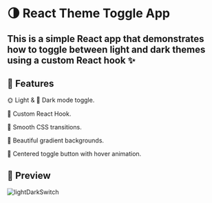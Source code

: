 # 🌗 React Theme Toggle App

## This is a simple React app that demonstrates how to toggle between **light** and **dark** themes using a custom React hook ✨


## 🚀 Features
🌞 Light & 🌙 Dark mode toggle.

🎣 Custom React Hook.

💅 Smooth CSS transitions.

🎨 Beautiful gradient backgrounds.

🧲 Centered toggle button with hover animation.

## 📸 Preview

![lightDarkSwitch](https://github.com/user-attachments/assets/8e99e82b-7846-451e-9007-f918fff17d2d)
